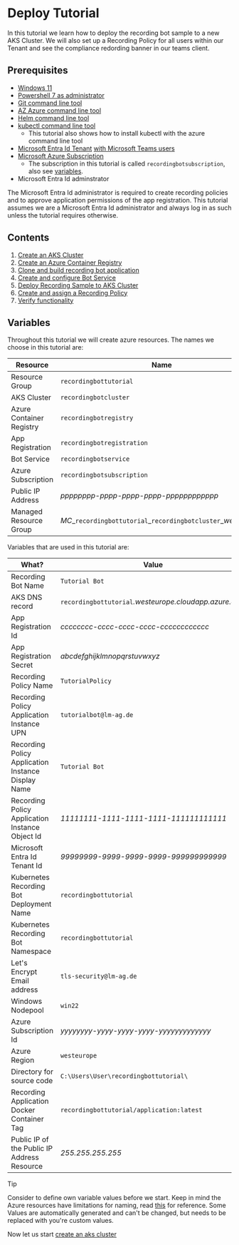 # Deploy Tutorial

In this tutorial we learn how to deploy the recording bot sample to a new AKS Cluster. We will also
set up a Recording Policy for all users within our Tenant and see the compliance redording banner
in our teams client.

## Prerequisites

- [Windows 11](https://www.microsoft.com/software-download/windows11)
- [Powershell 7 as administrator](https://learn.microsoft.com/powershell/scripting/install/installing-powershell-on-windows)
- [Git command line tool](https://git-scm.com/book/en/v2/Getting-Started-Installing-Git)
- [AZ Azure command line tool](https://learn.microsoft.com/cli/azure/install-azure-cli-windows)
- [Helm command line tool](https://helm.sh/docs/intro/install/)
- [kubectl command line tool](https://kubernetes.io/docs/tasks/tools/install-kubectl-windows/)
  - This tutorial also shows how to install kubectl with the azure command line tool
- [Microsoft Entra Id Tenant](https://learn.microsoft.com/entra/fundamentals/create-new-tenant) [with Microsoft Teams users](https://learn.microsoft.com/entra/fundamentals/license-users-groups)
- [Microsoft Azure Subscription](https://learn.microsoft.com/azure/cost-management-billing/manage/create-subscription)
  - The subscription in this tutorial is called `recordingbotsubscription`, also see [variables](#variables).
- Microsoft Entra Id adminstrator

The Microsoft Entra Id administrator is required to create recording policies and to approve
application permissions of the app registration. This tutorial assumes we are a Microsoft Entra Id
administrator and always log in as such unless the tutorial requires otherwise.

## Contents

1. [Create an AKS Cluster](./deploy/1-aks.md)
2. [Create an Azure Container Registry](./deploy/2-acr.md)
3. [Clone and build recording bot application](./deploy/3-build.md)
4. [Create and configure Bot Service](./deploy/4-bot-service.md)
5. [Deploy Recording Sample to AKS Cluster](./deploy/5-helm.md)
6. [Create and assign a Recording Policy](./deploy/6-policy.md)
7. [Verify functionality](./deploy/7-test.md)

## Variables

Throughout this tutorial we will create azure resources. The names we choose in this tutorial are:

|         Resource         |                              Name                              |
| ------------------------ | -------------------------------------------------------------- |
| Resource Group           | `recordingbottutorial`                                         |
| AKS Cluster              | `recordingbotcluster`                                          |
| Azure Container Registry | `recordingbotregistry`                                         |
| App Registration         | `recordingbotregistration`                                     |
| Bot Service              | `recordingbotservice`                                          |
| Azure Subscription       | `recordingbotsubscription`                                     |
| Public IP Address        | _pppppppp-pppp-pppp-pppp-pppppppppppp_                         |
| Managed Resource Group   | _MC__`recordingbottutorial`_`recordingbotcluster`__westeurope_ |

Variables that are used in this tutorial are:

|                        What?                        |                          Value                          |
| --------------------------------------------------- | ------------------------------------------------------- |
| Recording Bot Name                                  | `Tutorial Bot`                                          |
| AKS DNS record                                      | `recordingbottutorial`_.westeurope.cloudapp.azure.com_  |
| App Registration Id                                 | _cccccccc-cccc-cccc-cccc-cccccccccccc_                  |  
| App Registration Secret                             | _abcdefghijklmnopqrstuvwxyz_                            |
| Recording Policy Name                               | `TutorialPolicy`                                        |
| Recording Policy Application Instance UPN           | `tutorialbot@lm-ag.de`                                  |
| Recording Policy Application Instance Display Name  | `Tutorial Bot`                                          |
| Recording Policy Application Instance Object Id     | _11111111-1111-1111-1111-111111111111_                  |
| Microsoft Entra Id Tenant Id                        | _99999999-9999-9999-9999-999999999999_                  |
| Kubernetes Recording Bot Deployment Name            | `recordingbottutorial`                                  |
| Kubernetes Recording Bot Namespace                  | `recordingbottutorial`                                  |
| Let's Encrypt Email address                         | `tls-security@lm-ag.de`                                 |
| Windows Nodepool                                    | `win22`                                                 |
| Azure Subscription Id                               | _yyyyyyyy-yyyy-yyyy-yyyy-yyyyyyyyyyyyy_                 |
| Azure Region                                        | `westeurope`                                            |
| Directory for source code                           | `C:\Users\User\recordingbottutorial\`                   |
| Recording Application Docker Container Tag          | `recordingbottutorial/application:latest`               |
| Public IP of the Public IP Address Resource         | _255.255.255.255_                                       |

> [!TIP]  
> Consider to define own variable values before we start. Keep in mind the Azure resources have
> limitations for naming, read [this](https://learn.microsoft.com/en-us/azure/azure-resource-manager/management/resource-name-rules) for reference. Some Values are automatically generated and
> can't be changed, but needs to be replaced with you're custom values.

Now let us start [create an aks cluster](./deploy/1-aks.md)
